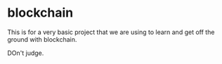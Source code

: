 # blockchain
This is for a very basic project that we are using to learn and get off the ground with blockchain.


DOn't judge.
